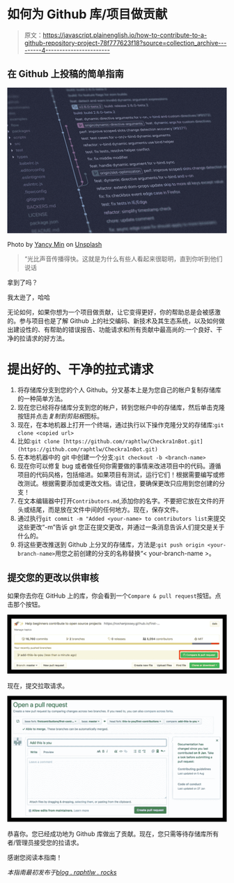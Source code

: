 # 如何为 Github 库/项目做贡献

> 原文：<https://javascript.plainenglish.io/how-to-contribute-to-a-github-repository-project-78f777623f18?source=collection_archive---------4----------------------->

## 在 Github 上投稿的简单指南

![](img/c06f2345c9885ecf5674712a77259f6f.png)

Photo by [Yancy Min](https://unsplash.com/@yancymin?utm_source=medium&utm_medium=referral) on [Unsplash](https://unsplash.com?utm_source=medium&utm_medium=referral)

> “光比声音传播得快。这就是为什么有些人看起来很聪明，直到你听到他们说话

拿到了吗？

我太逊了，哈哈

无论如何，如果你想为一个项目做贡献，让它变得更好，你的帮助总是会被感激的。参与项目也是了解 Github 上的社交编码、新技术及其生态系统，以及如何做出建设性的、有帮助的错误报告、功能请求和所有贡献中最高尚的:一个良好、干净的拉请求的好方法。

# 提出好的、干净的拉式请求

1.  将存储库分支到您的个人 Github。分叉基本上是为您自己的帐户复制存储库的一种简单方法。
2.  现在您已经将存储库分支到您的帐户，转到您帐户中的存储库，然后单击克隆按钮并点击*复制到剪贴板*图标。
3.  现在，在本地机器上打开一个终端，通过执行以下操作克隆分叉的存储库:`git clone <copied url>`
4.  比如:`git clone [https://github.com/raphtlw/Checkra1nBot.git](https://github.com/raphtlw/Checkra1nBot.git)`
5.  在本地机器中的 git 中创建一个分支:`git checkout -b <branch-name>`
6.  现在你可以修复 bug 或者做任何你需要做的事情来改进项目中的代码。遵循项目的代码风格，包括缩进。如果项目有测试，运行它们！根据需要编写或修改测试。根据需要添加或更改文档。请记住，要确保更改只应用到您创建的分支！
7.  在文本编辑器中打开`Contributors.md`,添加你的名字。不要把它放在文件的开头或结尾，而是放在文件中间的任何地方。现在，保存文件。
8.  通过执行`git commit -m "Added <your-name> to contributors list`来提交这些更改“-m”告诉 git 您正在提交更改，并通过一条消息告诉人们提交是关于什么的。
9.  将这些更改推送到 Github 上分叉的存储库，方法是:`git push origin <your-branch-name>`用您之前创建的分支的名称替换“< your-branch-name >。

## 提交您的更改以供审核

如果你去你在 GitHub 上的库，你会看到一个`Compare & pull request`按钮。点击那个按钮。

![](img/1aec65a9120fc635333beb1f5223f6bb.png)

现在，提交拉取请求。

![](img/7fe51f46e5805a21410364860455f029.png)

恭喜你。您已经成功地为 Github 库做出了贡献。现在，您只需等待存储库所有者/管理员接受您的拉请求。

感谢您阅读本指南！

*本指南最初发布于*[*blog . raphtlw . rocks*](https://blog.raphtlw.rocks/posts/how-to-contribute-to-a-github-repository/)